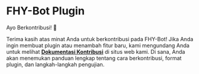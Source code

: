 # FHY-Bot Plugin

Ayo Berkontribusi! 🎉

Terima kasih atas minat Anda untuk berkontribusi pada FHY-Bot! Jika Anda ingin membuat plugin atau menambah fitur baru, kami mengundang Anda untuk melihat **[Dokumentasi Kontribusi](https://fhy-bot.i-as.dev/contribute)** di situs web kami. Di sana, Anda akan menemukan panduan lengkap tentang cara berkontribusi, format plugin, dan langkah-langkah pengujian.
